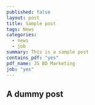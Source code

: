 ```yaml
---
published: false
layout: post
title: Sample post
tags: News
categories: 
  - news
  - job
summary: This is a sample post
contains_pdf: "yes"
pdf_name: JS BD Marketing
job: "yes"
---
```


## A dummy post
